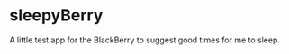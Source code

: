 sleepyBerry
===========
A little test app for the BlackBerry to suggest good times for me to sleep.
